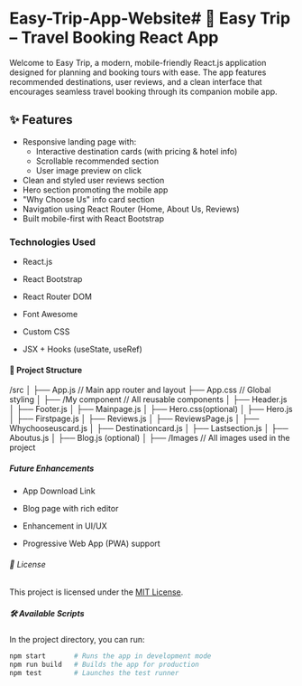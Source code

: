 # Easy-Trip-App-Website# 🧳 Easy Trip – Travel Booking React App
Welcome to Easy Trip, a modern, mobile-friendly React.js application designed for planning and booking tours with ease. The app features recommended destinations, user reviews, and a clean interface that encourages seamless travel booking through its companion mobile app.

## ✨ Features

- Responsive landing page with:
  - Interactive destination cards (with pricing & hotel info)
  - Scrollable recommended section
  - User image preview on click
- Clean and styled user reviews section
- Hero section promoting the mobile app
- "Why Choose Us" info card section
- Navigation using React Router (Home, About Us, Reviews)
- Built mobile-first with React Bootstrap


### Technologies Used
- React.js

- React Bootstrap

- React Router DOM

- Font Awesome

- Custom CSS

- JSX + Hooks (useState, useRef)

#### 📁 Project Structure
/src
│
├── App.js                // Main app router and layout
├── App.css              // Global styling
│
├── /My component        // All reusable components
│   ├── Header.js
│   ├── Footer.js
│   ├── Mainpage.js
│   ├── Hero.css(optional)
│   ├── Hero.js
│   ├── Firstpage.js
│   ├── Reviews.js
│   ├── ReviewsPage.js
│   ├── Whychooseuscard.js
│   ├── Destinationcard.js
│   ├── Lastsection.js
│   ├── Aboutus.js
│   ├── Blog.js (optional)
│
├── /Images              // All images used in the project

#####  Future Enhancements
- App Download Link

- Blog page with rich editor

- Enhancement in UI/UX

- Progressive Web App (PWA) support


###### 📝 License

This project is licensed under the [MIT License](LICENSE).

##### 🛠 Available Scripts

In the project directory, you can run:

```bash
npm start       # Runs the app in development mode
npm run build   # Builds the app for production
npm test        # Launches the test runner
